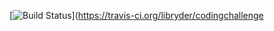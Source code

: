 [![Build Status](https://travis-ci.org/libryder/codingchallenge.png)](https://travis-ci.org/libryder/codingchallenge
